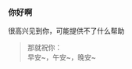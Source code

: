 ### 你好啊  

很高兴见到你，可能提供不了什么帮助  

>那就祝你：  
>早安~，午安~，晚安~

<!--
**LinineTy/LinineTy** is a ✨ _special_ ✨ repository because its `README.md` (this file) appears on your GitHub profile.

Here are some ideas to get you started:

- 🔭 I’m currently working on ...
- 🌱 I’m currently learning ...
- 👯 I’m looking to collaborate on ...
- 🤔 I’m looking for help with ...
- 💬 Ask me about ...
- 📫 How to reach me: ...
- 😄 Pronouns: ...
- ⚡ Fun fact: ...
-->
